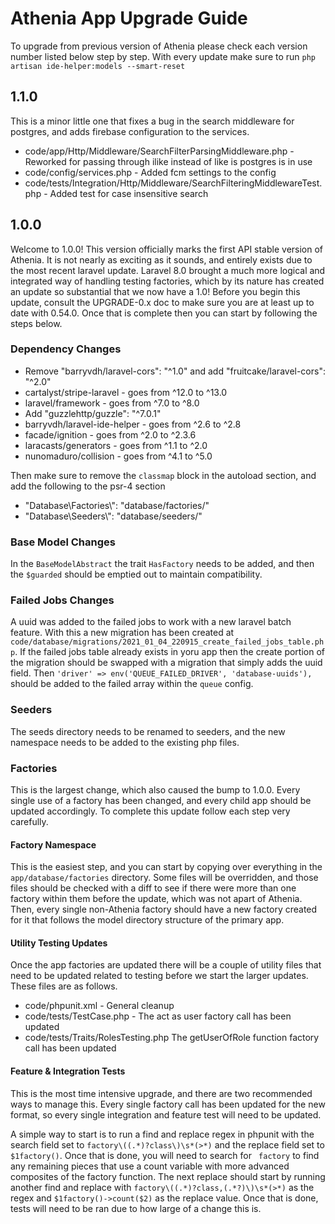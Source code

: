 # Athenia App Upgrade Guide

To upgrade from previous version of Athenia please check each version number listed below step by step. With every update make sure to run `php artisan ide-helper:models --smart-reset`

## 1.1.0

This is a minor little one that fixes a bug in the search middleware for postgres, and adds firebase configuration to the services.

* code/app/Http/Middleware/SearchFilterParsingMiddleware.php - Reworked for passing through ilike instead of like is postgres is in use
* code/config/services.php - Added fcm settings to the config
* code/tests/Integration/Http/Middleware/SearchFilteringMiddlewareTest.php - Added test for case insensitive search

## 1.0.0

Welcome to 1.0.0! This version officially marks the first API stable version of Athenia. It is not nearly as exciting as it sounds, and entirely exists due to the most recent laravel update. Laravel 8.0 brought a much more logical and integrated way of handling testing factories, which by its nature has created an update so substantial that we now have a 1.0! Before you begin this update, consult the UPGRADE-0.x doc to make sure you are at least up to date with 0.54.0. Once that is complete then you can start by following the steps below.

### Dependency Changes

* Remove "barryvdh/laravel-cors": "^1.0" and add "fruitcake/laravel-cors": "^2.0"
* cartalyst/stripe-laravel - goes from ^12.0 to ^13.0
* laravel/framework - goes from ^7.0 to ^8.0
* Add "guzzlehttp/guzzle": "^7.0.1"
* barryvdh/laravel-ide-helper - goes from ^2.6 to ^2.8
* facade/ignition - goes from ^2.0 to ^2.3.6
* laracasts/generators - goes from ^1.1 to ^2.0
* nunomaduro/collision - goes from ^4.1 to ^5.0

Then make sure to remove the `classmap` block in the autoload section, and add the following to the psr-4 section

* "Database\\Factories\\": "database/factories/"
* "Database\\Seeders\\": "database/seeders/"

### Base Model Changes

In the `BaseModelAbstract` the trait `HasFactory` needs to be added, and then the `$guarded` should be emptied out to maintain compatibility.

### Failed Jobs Changes

A uuid was added to the failed jobs to work with a new laravel batch feature. With this a new migration has been created at `code/database/migrations/2021_01_04_220915_create_failed_jobs_table.php`. If the failed jobs table already exists in yoru app then the create portion of the migration should be swapped with a migration that simply adds the uuid field. Then `'driver' => env('QUEUE_FAILED_DRIVER', 'database-uuids'),` should be added to the failed array within the `queue` config.

### Seeders

The seeds directory needs to be renamed to seeders, and the new namespace needs to be added to the existing php files.

### Factories

This is the largest change, which also caused the bump to 1.0.0. Every single use of a factory has been changed, and every child app should be updated accordingly. To complete this update follow each step very carefully.

#### Factory Namespace

This is the easiest step, and you can start by copying over everything in the `app/database/factories` directory. Some files will be overridden, and those files should be checked with a diff to see if there were more than one factory within them before the update, which was not apart of Athenia. Then, every single non-Athenia factory should have a new factory created for it that follows the model directory structure of the primary app.

#### Utility Testing Updates

Once the app factories are updated there will be a couple of utility files that need to be updated related to testing before we start the larger updates. These files are as follows.

* code/phpunit.xml - General cleanup
* code/tests/TestCase.php - The act as user factory call has been updated
* code/tests/Traits/RolesTesting.php The getUserOfRole function factory call has been updated

#### Feature & Integration Tests

This is the most time intensive upgrade, and there are two recommended ways to manage this. Every single factory call has been updated for the new format, so every single integration and feature test will need to be updated. 

A simple way to start is to run a find and replace regex in phpunit with the search field set to `factory\((.*)?class\)\s*(>*)` and the replace field set to `$1factory()`. Once that is done, you will need to search for ` factory` to find any remaining pieces that use a count variable with more advanced composites of the factory function. The next replace should start by running another find and replace with `factory\((.*)?class,(.*?)\)\s*(>*)` as the regex and `$1factory()->count($2)` as the replace value. Once that is done, tests will need to be ran due to how large of a change this is.


